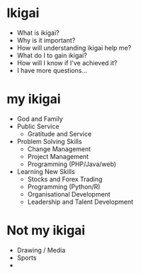 # Ikigai

* What is ikigai? 
* Why is it important? 
* How will understanding ikigai help me? 
* What do I to gain ikigai? 
* How will I know if I've achieved it? 
* I have more questions... 

# my ikigai

* God and Family
* Public Service
   * Gratitude and Service
* Problem Solving Skills
   * Change Management
   * Project Management
   * Programming (PHP/Java/web) 
* Learning New Skills
   * Stocks and Forex Trading
   * Programming (Python/R) 
   * Organisational Development
   * Leadership and Talent Development

# Not my ikigai

* Drawing / Media
* Sports
* 

